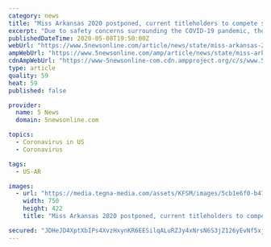 ```yaml
---
category: news
title: "Miss Arkansas 2020 postponed, current titleholders to compete summer 2021"
excerpt: "Due to safety concerns surrounding the COVID-19 pandemic, the Miss Arkansas Board of Directors announced Friday (May 8) that it would be postponing the 2020 State Pageant. “The health and safety of our candidates,"
publishedDateTime: 2020-05-08T19:50:00Z
webUrl: "https://www.5newsonline.com/article/news/state/miss-arkansas-2020-postponed-current-titleholders-to-compete-summer-2021/527-c1425e65-e2b0-4e73-a507-313ffbeb4d16"
ampWebUrl: "https://www.5newsonline.com/amp/article/news/state/miss-arkansas-2020-pageant-postponed-current-titleholders-to-compete-summer-2021/527-c1425e65-e2b0-4e73-a507-313ffbeb4d16"
cdnAmpWebUrl: "https://www-5newsonline-com.cdn.ampproject.org/c/s/www.5newsonline.com/amp/article/news/state/miss-arkansas-2020-pageant-postponed-current-titleholders-to-compete-summer-2021/527-c1425e65-e2b0-4e73-a507-313ffbeb4d16"
type: article
quality: 59
heat: 59
published: false

provider:
  name: 5 News
  domain: 5newsonline.com

topics:
  - Coronavirus in US
  - Coronavirus

tags:
  - US-AR

images:
  - url: "https://media.tegna-media.com/assets/KFSM/images/5cb1e6f0-b471-40eb-9e78-a342335be5de/5cb1e6f0-b471-40eb-9e78-a342335be5de_750x422.png"
    width: 750
    height: 422
    title: "Miss Arkansas 2020 postponed, current titleholders to compete summer 2021"

secured: "JDHeJD4XptXbIPs4XvzHxynKR6EESilqALuRZJy4xNrsN6S3jZ126yEvNf5xj/854AUhxdhSjp2DrMbhK4Pg0JAQBRAiIdoavgR7RxD29c8niZORTxr9aMdP7CaCfy4BQNYlTZpje2bvMlGcu9rH95Sp5eyZVHaHvs/ahSEqGYR5FceYVi9Ea5XDnJyG8NE9VzwwWIiDUix99NiOxG6uQ9IY1pXwxlUymJGrSL5V5U9I+n1l1Zbdu33exYFytB3VcyEbPg+jLZMQAWR5r4V3s/pT1JvwSchwQBDh9g8j8L2jUUBbSE4Yc8SDXzgZ1zrx;cse23HPhBUixLucz/RWSoA=="
---
```


